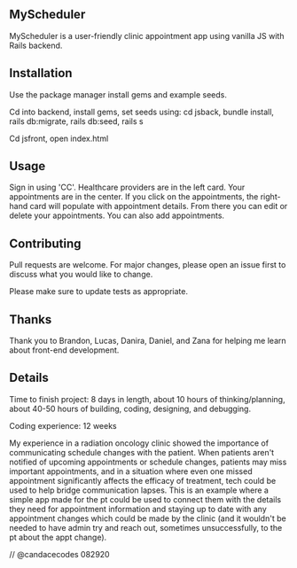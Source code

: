 ## MyScheduler 

MyScheduler is a user-friendly clinic appointment app using vanilla JS with Rails backend. 

## Installation

Use the package manager install gems and example seeds.

Cd into backend, install gems, set seeds using: cd jsback, bundle install, rails db:migrate, rails db:seed, rails s 

Cd jsfront, open index.html 

## Usage 

Sign in using 'CC'. Healthcare providers are in the left card. Your appointments are in the center. If you click on the appointments, the right-hand card will populate with appointment details. From there you can edit or delete your appointments. You can also add appointments. 

## Contributing

Pull requests are welcome. For major changes, please open an issue first to discuss what you would like to change.

Please make sure to update tests as appropriate.

## Thanks 

Thank you to Brandon, Lucas, Danira, Daniel, and Zana for helping me learn about front-end development. 

## Details 

Time to finish project: 8 days in length, about 10 hours of thinking/planning, about 40-50 hours of building, coding, designing, and debugging. 

Coding experience: 12 weeks 

My experience in a radiation oncology clinic showed the importance of communicating schedule changes with the patient. When patients aren't notified of upcoming appointments or schedule changes, patients may miss important appointments, and in a situation where even one missed appointment significantly affects the efficacy of treatment, tech could be used to help bridge communication lapses. This is an example where a simple app made for the pt could be used to connect them with the details they need for appointment information and staying up to date with any appointment changes which could be made by the clinic (and it wouldn't be needed to have admin try and reach out, sometimes unsuccessfully, to the pt about the appt change).


// @candacecodes 082920 
